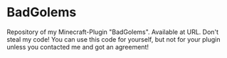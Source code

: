 # BadGolems
Repository of my Minecraft-Plugin "BadGolems". Available at URL. Don't steal my code! You can use this code for yourself, but not for your plugin unless you contacted me and got an agreement!
